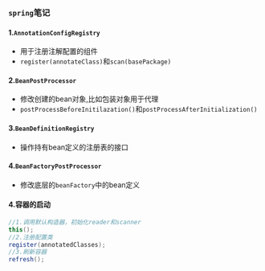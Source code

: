 ### `spring`笔记

#### 1.`AnnotationConfigRegistry`

- 用于注册注解配置的组件
- `register(annotateClass)`和`scan(basePackage)`

#### 2.`BeanPostProcessor`

- 修改创建的bean对象,比如包装对象用于代理
- `postProcessBeforeInitilazation()`和`postProcessAfterInitialization()`

#### 3.`BeanDefinitionRegistry`

- 操作持有bean定义的注册表的接口

#### 4.`BeanFactoryPostProcessor`

- 修改底层的`beanFactory`中的bean定义

#### 4.容器的启动

```java
//1.调用默认构造器，初始化reader和scanner
this();
//2.注册配置类
register(annotatedClasses);
//3.刷新容器
refresh();
```

